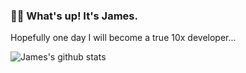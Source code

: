 ### 🤙🏻 What's up! It's James.

Hopefully one day I will become a true 10x developer...

![James's github stats](https://github-readme-stats.vercel.app/api?username=lim-james&show_icons=true&theme=synthwave)
